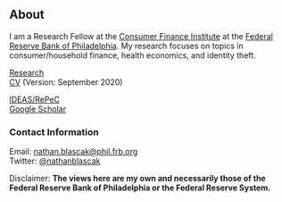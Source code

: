 ## About

I am a Research Fellow at the [Consumer Finance Institute](https://philadelphiafed.org/consumer-finance-institute) at the [Federal Reserve Bank of Philadelphia](https://philadelphiafed.org/). My research focuses on topics in consumer/household finance, health economics, and identity theft.

<!-- # You can use the [editor on GitHub](https://github.com/nathanblascak/nathanblascak.github.io/edit/master/index.md) to maintain and preview the content for your website in Markdown files. -->

<!-- # Whenever you commit to this repository, GitHub Pages will run [Jekyll](https://jekyllrb.com/) to rebuild the pages in your site, from the content in your Markdown files. -->

[Research](https://nathanblascak.github.io/research)  
[CV](https://github.com/nathanblascak/nathanblascak.github.io/raw/master/Blascak_CV_Sept2020.pdf) (Version: September 2020)

[IDEAS/RePeC](https://ideas.repec.org/f/pbl221.html)  
[Google Scholar](https://scholar.google.com/citations?user=ZnduPykAAAAJ&hl=en&oi=ao)


<!--#  Markdown is a lightweight and easy-to-use syntax for styling your writing. It includes conventions for -->

<!-- # For more details see [GitHub Flavored Markdown](https://guides.github.com/features/mastering-markdown/). -->

### Contact Information
Email: nathan.blascak@phil.frb.org  
Twitter: [@nathanblascak](https://twitter.com/NathanBlascak)


<!-- Your Pages site will use the layout and styles from the Jekyll theme you have selected in your [repository settings](https://github.com/nathanblascak/nathanblascak.github.io/settings). The name of this theme is saved in the Jekyll `_config.yml` configuration file. -->

<!-- # Having trouble with Pages? Check out our [documentation](https://help.github.com/categories/github-pages-basics/) or [contact support](https://github.com/contact) and we’ll help you sort it out. -->

Disclaimer: **The views here are my own and necessarily those of the Federal Reserve Bank of Philadelphia or the Federal Reserve System.**
